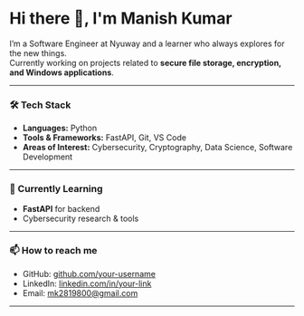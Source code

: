 # Hi there 👋, I'm Manish Kumar  

I’m a Software Engineer at Nyuway and a learner who always explores for the new things.  
Currently working on projects related to **secure file storage, encryption, and Windows applications**.  

---

### 🛠 Tech Stack  
- **Languages:** Python 
- **Tools & Frameworks:** FastAPI, Git, VS Code  
- **Areas of Interest:** Cybersecurity, Cryptography, Data Science, Software Development  

---

### 🌱 Currently Learning  
- **FastAPI** for backend  
- Cybersecurity research & tools  

---

### 📫 How to reach me  
- GitHub: [github.com/your-username](https://github.com/Manishkr657)  
- LinkedIn: [linkedin.com/in/your-link](www.linkedin.com/in/manish-kumar-904662198)  
- Email: mk2819800@gmail.com 

---
